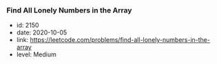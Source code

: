 ### Find All Lonely Numbers in the Array

* id: 2150
* date: 2020-10-05
* link: https://leetcode.com/problems/find-all-lonely-numbers-in-the-array
* level: Medium
